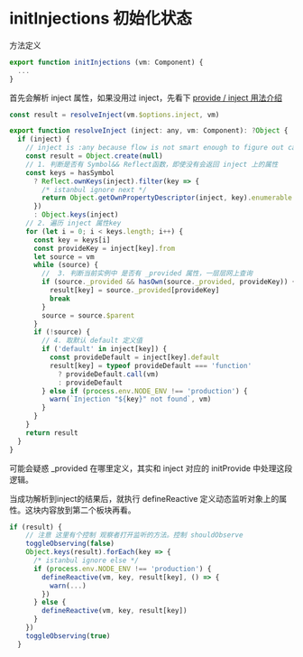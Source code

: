 <!-- vue_learn--initInjections 初始化状态 -->
# initInjections 初始化状态
方法定义
````js
export function initInjections (vm: Component) {
  ...
}
````

首先会解析 inject 属性，如果没用过 inject，先看下 [provide / inject 用法介绍](https://cn.vuejs.org/v2/api/#provide-inject)
````js
const result = resolveInject(vm.$options.inject, vm)
````
````js
export function resolveInject (inject: any, vm: Component): ?Object {
  if (inject) {
    // inject is :any because flow is not smart enough to figure out cached
    const result = Object.create(null)
    // 1. 判断是否有 Symbol&& Reflect函数，即使没有会返回 inject 上的属性
    const keys = hasSymbol
      ? Reflect.ownKeys(inject).filter(key => {
        /* istanbul ignore next */
        return Object.getOwnPropertyDescriptor(inject, key).enumerable
      })
      : Object.keys(inject)
    // 2. 遍历 inject 属性key
    for (let i = 0; i < keys.length; i++) {
      const key = keys[i]
      const provideKey = inject[key].from
      let source = vm
      while (source) {
        //  3. 判断当前实例中 是否有 _provided 属性，一层层网上查询
        if (source._provided && hasOwn(source._provided, provideKey)) {
          result[key] = source._provided[provideKey]
          break
        }
        source = source.$parent
      }
      if (!source) {
        // 4. 取默认 default 定义值
        if ('default' in inject[key]) {
          const provideDefault = inject[key].default
          result[key] = typeof provideDefault === 'function'
            ? provideDefault.call(vm)
            : provideDefault
        } else if (process.env.NODE_ENV !== 'production') {
          warn(`Injection "${key}" not found`, vm)
        }
      }
    }
    return result
  }
}
````

可能会疑惑 _provided 在哪里定义，其实和 inject 对应的 initProvide 中处理这段逻辑。


当成功解析到inject的结果后，就执行 defineReactive 定义动态监听对象上的属性。这块内容放到第二个板块再看。
````js
if (result) {
    // 注意 这里有个控制 观察者打开监听的方法。控制 shouldObserve
    toggleObserving(false)
    Object.keys(result).forEach(key => {
      /* istanbul ignore else */
      if (process.env.NODE_ENV !== 'production') {
        defineReactive(vm, key, result[key], () => {
          warn(...)
        })
      } else {
        defineReactive(vm, key, result[key])
      }
    })
    toggleObserving(true)
  }
````